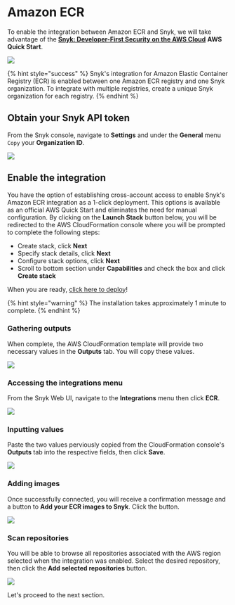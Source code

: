 # Amazon ECR

To enable the integration between Amazon ECR and Snyk, we will take advantage of the [**Snyk: Developer-First Security on the AWS Cloud**](https://github.com/aws-quickstart/quickstart-snyk-security) **AWS Quick Start**.

![](https://partner-workshop-assets.s3.us-east-2.amazonaws.com/quickstart-snyk-security-ecr.png)

{% hint style="success" %}
Snyk's integration for Amazon Elastic Container Registry (ECR) is enabled between one Amazon ECR registry and one Snyk organization. To integrate with multiple registries, create a unique Snyk organization for each registry.
{% endhint %}

## Obtain your Snyk API token

From the Snyk console, navigate to **Settings** and under the **General** menu `Copy` your **Organization ID**.

![](https://partner-workshop-assets.s3.us-east-2.amazonaws.com/snyk-api-token.png)

## Enable the integration

You have the option of establishing cross-account access to enable Snyk's Amazon ECR integration as a 1-click deployment. This options is available as an official AWS Quick Start and eliminates the need for manual configuration. By clicking on the **Launch Stack** button below, you will be redirected to the AWS CloudFormation console where you will be prompted to complete the following steps:

* Create stack, click **Next**
* Specify stack details, click **Next**
* Configure stack options, click **Next**
* Scroll to bottom section under **Capabilities** and check the box and click **Create stack**

When you are ready, [click here to deploy](https://us-west-2.console.aws.amazon.com/cloudformation/home?region=us-west-2#/stacks/create/template?stackName=Snyk-Security-ECR\&templateURL=https://aws-quickstart.s3.amazonaws.com/quickstart-snyk-security/templates/snyk-ecr.yaml)!

{% hint style="warning" %}
The installation takes approximately 1 minute to complete.
{% endhint %}

### Gathering outputs

When complete, the AWS CloudFormation template will provide two necessary values in the **Outputs** tab. You will copy these values.

![](https://partner-workshop-assets.s3.us-east-2.amazonaws.com/snyk-ecr-integration-01.png)

### Accessing the integrations menu

From the Snyk Web UI, navigate to the **Integrations** menu then click **ECR**.

![](https://partner-workshop-assets.s3.us-east-2.amazonaws.com/snyk-ecr-integration-02.png)

### Inputting values

Paste the two values perviously copied from the CloudFormation console's **Outputs** tab into the respective fields, then click **Save**.

![](https://partner-workshop-assets.s3.us-east-2.amazonaws.com/snyk-ecr-integration-03.png)

### Adding images

Once successfully connected, you will receive a confirmation message and a button to **Add your ECR images to Snyk**. Click the button.

![](https://partner-workshop-assets.s3.us-east-2.amazonaws.com/snyk-ecr-integration-04.png)

### Scan repositories

You will be able to browse all repositories associated with the AWS region selected when the integration was enabled. Select the desired repository, then click the **Add selected repositories** button.

![](https://partner-workshop-assets.s3.us-east-2.amazonaws.com/snyk-ecr-integration-05.png)

Let's proceed to the next section.
